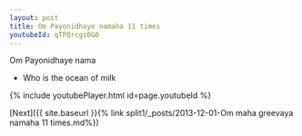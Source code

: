 ```yaml
---
layout: post
title: Om Payonidhaye namaha 11 times
youtubeId: qTPQrcgs0G0
---
```

 
 
Om Payonidhaye nama 
 
 -  Who is the ocean of milk 
 
  
 
  
 
 
 
 
 
 


{% include youtubePlayer.html id=page.youtubeId %}
 
[Next]({{ site.baseurl }}{% link  split1/_posts/2013-12-01-Om maha greevaya namaha 11 times.md%})
 

